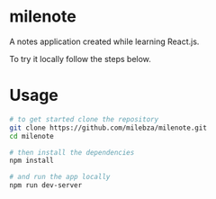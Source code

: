 # milenote
A notes application created while learning React.js.

To try it locally follow the steps below.

# Usage

``` bash
# to get started clone the repository
git clone https://github.com/milebza/milenote.git
cd milenote

# then install the dependencies
npm install

# and run the app locally
npm run dev-server
```
